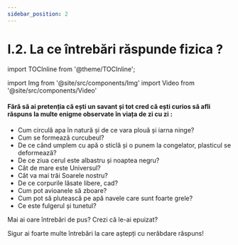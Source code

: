 ```yaml
---
sidebar_position: 2
---
```


# I.2. La ce întrebări răspunde fizica ?

import TOCInline from '@theme/TOCInline';

<TOCInline toc={toc} />



import Img from '@site/src/components/Img'
import Video from '@site/src/components/Video'



#### Fără să ai pretenția că ești un savant și tot cred că ești curios să afli răspuns la multe enigme observate în viața de zi cu zi :

- Cum circulă apa în natură și de ce vara plouă și iarna ninge? 
- Cum se formează curcubeul? 
- De ce când umplem cu apă o sticlă și o punem la congelator, plasticul se deformează?
- De ce ziua cerul este albastru și noaptea negru?
- Cât de mare este Universul? 
- Cât va mai trăi Soarele nostru? 
- De ce corpurile lăsate libere, cad?
- Cum pot avioanele să zboare?
- Cum pot să plutească pe apă navele care sunt foarte grele?
- Ce este fulgerul și tunetul? 


Mai ai oare întrebări de pus? Crezi că le-ai epuizat?

Sigur ai foarte multe întrebări la care aștepți cu nerăbdare răspuns!

